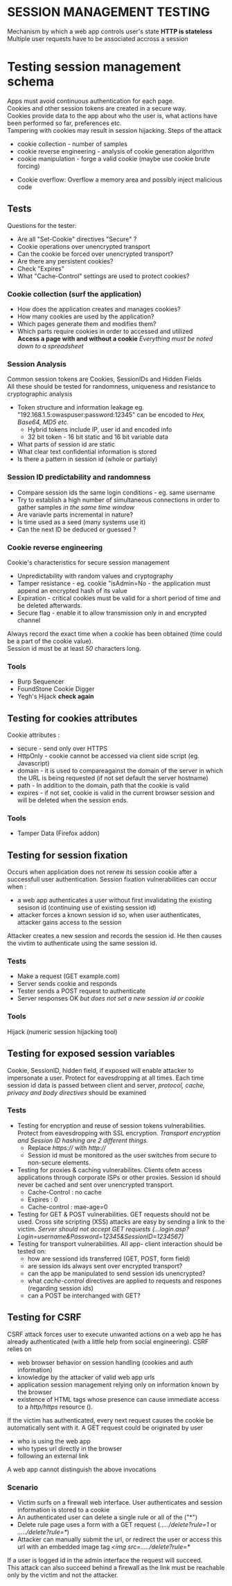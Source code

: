 # SESSION MANAGEMENT TESTING
Mechanism by which a web app controls user's state
__HTTP is stateless__
Multiple user requests have to be associated accross a session
# Testing session management schema
Apps must avoid continuous authentication for each page. \
Cookies and other session tokens are created in a secure way. \
Cookies provide data to the app about who the user is, what actions have been performed so far, preferences etc. \
Tampering with cookies may result in session hijacking. Steps of the attack
- cookie collection - number of samples
- cookie reverse engineering - analysis of cookie generation algorithm
- cookie manipulation - forge a valid cookie (maybe use cookie brute forcing)

* Cookie overflow: Overflow a memory area and possibly inject malicious code
## Tests
Questions for the tester:
- Are all "Set-Cookie" directives "Secure" ?
- Cookie operations over unencrypted transport
- Can the cookie be forced over unencrypted transport?
- Are there any persistent cookies?
- Check "Expires"
- What "Cache-Control" settings are used to protect cookies?

### Cookie collection (surf the application)
- How does the application creates and manages cookies?
- How many cookies are used by the application?
- Which pages generate them and modifies them?
- Which parts require cookies in order to accessed and utilized \
__Access a page with and without a cookie__
_Everything must be noted down to a spreadsheet_

### Session Analysis
Common session tokens are Cookies, SessionIDs and Hidden Fields \
All these should be tested for randomness, uniqueness and resistance to cryptographic analysis
- Token structure and information leakage eg. "192.168.1.5:owaspuser:password:12345" can be encoded to _Hex, Base64, MD5 etc._
  - Hybrid tokens include IP, user id and encoded info
  - 32 bit token - 16 bit static and 16 bit variable data
- What parts of session id are static
- What clear text confidential information is stored
- Is there a pattern in session id (whole or partialy)
### Session ID predictability and randomness
- Compare session ids the same login conditions - eg. same username 
- Try to establish a high number of simultaneous connections in order to gather samples _in the same time window_
- Are variavle parts incremental in nature?
- Is time used as a seed (many systems use it)
- Can the next ID be deduced or guessed ?

### Cookie reverse engineering
Cookie's characteristics for secure session management
- Unpredictability with random values and cryptography
- Tamper resistance - eg. cookie "isAdmin=No - the application must append an encrypted hash of its value
- Expiration - critical cookies must be valid for a short period of time and be deleted afterwards.
- Secure flag - enable it to allow transmission only in and encrypted channel

Always record the exact time when a cookie has been obtained (time could be a part of the cookie value). \
Session id must be at least _50_ characters long.

### Tools
- Burp Sequencer
- FoundStone Cookie Digger
- Yegh's Hijack __check again__

## Testing for cookies attributes
Cookie attributes :
- secure - send only over HTTPS
- HttpOnly - cookie cannot be accessed via client side script (eg. Javascript)
- domain - it is used to compareagainst the domain of the server in which the URL is being requested (if not set default the server hostname)
- path - In addition to the domain, path that the cookie is valid
- expires - if not set, cookie is valid in the current browser session and will be deleted when the session ends.

### Tools 
- Tamper Data (Firefox addon)

## Testing for session fixation 
Occurs when application does not renew its session cookie after a successfull user authentication. Session fixation vulnerabilities can occur when :
- a web app authenticates a user without first invalidating the existing sesison id (continuing use of existing session id)
- attacker forces a known session id so, when user authenticates, attacker gains access to the session

Attacker creates a new session and records the session id. He then causes the vivtim to authenticate using the same session id.

### Tests
- Make a request (GET example.com)
- Server sends cookie and responds
- Tester sends a POST request to authenticate
- Server responses OK _but does not set a new session id or cookie_

### Tools
Hijack (numeric session hijacking tool)

## Testing for exposed session variables
Cookie, SessionID, hidden field, if exposed will enable attacker to impersonate a user. Protect for eavesdropping at all times. Each time session id data is passed between client and server, _protocol, cache, privacy and body directives_ should be examined

### Tests
- Testing for encryption and reuse of session tokens vulnerabilities. Protect from eavesdropping with SSL encryption. _Transport encryption and Session ID hashing are 2 different things._
  - Replace _https://_ with _http://_
  - Session id must be monitored as the user switches from secure to non-secure elements.
- Testing for proxies & caching vulnerabilites. Clients ofetn access applications through corporate ISPs or other proxies. Session id should never be cached and sent over unencrypted transport.
  - Cache-Control : no cache
  - Expires : 0
  - Cache-control : mae-age=0
- Testing for GET & POST vulnerabilities. GET requests should not be used. Cross site scripting (XSS) attacks are easy by sending a link to the victim. _Server should not accept GET requests (...login.asp?Login=username&Password=12345&SessionID=1234567)_
- Testing for transport vulnerabilities. All app- client interaction should be tested on:
  - how are sessiond ids transferred (GET, POST, form field)
  - are session ids always sent over encrypted transport?
  - can the app be manipulated to send session ids unencrypted?
  - what _cache-control_ directives are applied to requests and respones (regarding session ids)
  - can a POST be interchanged with GET?

## Testing for CSRF
CSRF attack forces user to execute unwanted actions on a web app he has already authenticated (with a little help from social engineering). CSRF relies on
- web browser behavior on session handling (cookies and auth information)
- knowledge by the attacker of valid web app urls
- application session management relying only on information known by the browser
- existence of HTML tags whose presence can cause immediate access to a _http/https_ resource (<img>).

If the victim has authenticated, every next request causes the cookie be automatically sent with it. 
A GET request could be originated by user
- who is using the web app
- who types url directly in the browser
- following an external link

A web app cannot distinguish the above invocations
### Scenario
- Victim surfs on a firewall web interface. User authenticates and session information is stored to a cookie
- An authenticated user can delete a single rule or all of the ("\*")
- Delete rule page uses a form with a GET request (_...../delete?rule=1_ or _...../delete?rule=*_)
- Attacker can manually submit the url, or redirect the user or access this url with an embedded image tag 
_<img src=...../delete?rule=*_

If a user is logged id in the admin interface the request will succeed. \
This attack can also succeed behind a firewall as the link must be reachable only by the victim and not the attacker.

 




